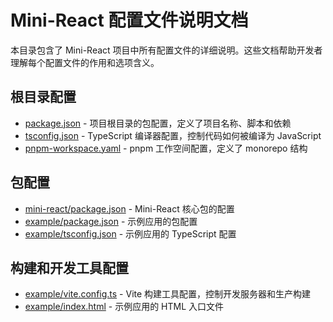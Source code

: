 # Mini-React 配置文件说明文档

本目录包含了 Mini-React 项目中所有配置文件的详细说明。这些文档帮助开发者理解每个配置文件的作用和选项含义。

## 根目录配置

- [package.json](./package.json.md) - 项目根目录的包配置，定义了项目名称、脚本和依赖
- [tsconfig.json](./tsconfig.json.md) - TypeScript 编译器配置，控制代码如何被编译为 JavaScript
- [pnpm-workspace.yaml](./pnpm-workspace.yaml.md) - pnpm 工作空间配置，定义了 monorepo 结构

## 包配置

- [mini-react/package.json](./mini-react-package.json.md) - Mini-React 核心包的配置
- [example/package.json](./example-package.json.md) - 示例应用的包配置
- [example/tsconfig.json](./example-tsconfig.json.md) - 示例应用的 TypeScript 配置

## 构建和开发工具配置

- [example/vite.config.ts](./vite.config.ts.md) - Vite 构建工具配置，控制开发服务器和生产构建
- [example/index.html](./index.html.md) - 示例应用的 HTML 入口文件 